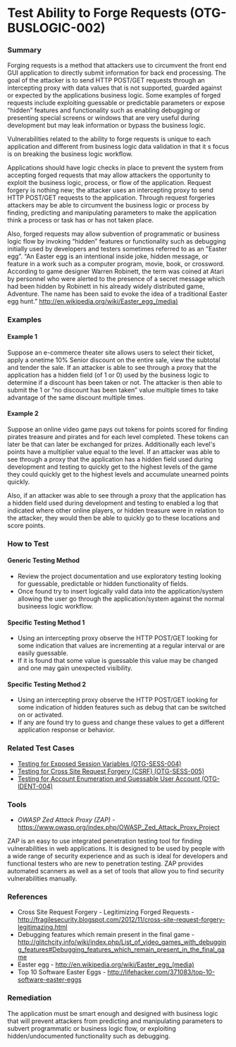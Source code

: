 # Test Ability to Forge Requests (OTG-BUSLOGIC-002)

### Summary

Forging requests is a method that attackers use to circumvent the front end GUI application to directly submit information for back end processing. The goal of the attacker is to send HTTP POST/GET requests through an intercepting proxy with data values that is not supported, guarded against or expected by the applications business logic. Some examples of forged requests include exploiting guessable or predictable parameters or expose “hidden” features and functionality such as enabling debugging or presenting special screens or windows that are very useful during development but may leak information or bypass the business logic.


Vulnerabilities related to the ability to forge requests is unique to each application and different from business logic data validation in that it s focus is on breaking the business logic workflow.


Applications should have logic checks in place to prevent the system from accepting  forged requests that may allow attackers the opportunity to exploit the business logic, process, or flow of the application. Request forgery is nothing new; the attacker uses an intercepting proxy to send HTTP POST/GET requests to the application. Through request forgeries attackers may be able to circumvent the business logic or process by finding, predicting and manipulating parameters to make the application think a process or task has or has not taken place.


Also, forged requests may allow subvention of programmatic or business logic flow by invoking “hidden” features or functionality such as debugging initially used by developers and testers sometimes referred to as an ”Easter egg”. “An Easter egg is an intentional inside joke, hidden message, or feature in a work such as a computer program, movie, book, or crossword. According to game designer Warren Robinett, the term was coined at Atari by personnel who were alerted to the presence of a secret message which had been hidden by Robinett in his already widely distributed game, Adventure. The name has been said to evoke the idea of a traditional Easter egg hunt.” http://en.wikipedia.org/wiki/Easter_egg_(media)


### Examples

#### Example 1

Suppose an e-commerce theater site allows users to select their ticket, apply a onetime 10% Senior discount on the entire sale, view the subtotal and tender the sale. If an attacker is able to see through a proxy that the application has a hidden field (of 1 or 0) used by the business logic to determine if a discount has been taken or not. The attacker is then able to submit the 1 or “no discount has been taken” value multiple times to take advantage of the same discount multiple times.


#### Example 2

Suppose an online video game pays out tokens for points scored for finding pirates treasure and pirates and for each level completed. These tokens can later be that can later be exchanged for prizes. Additionally each level's points have a multiplier value equal to the level. If an attacker was able to see through a proxy that the application has a hidden field used during development and testing to quickly get to the highest levels of the game they could quickly get to the highest levels and accumulate unearned points quickly.


Also, if an attacker was able to see through a proxy that the application has a hidden field used during development and testing to enabled a log that indicated where other online players, or hidden treasure were in relation to the attacker, they would then be able to quickly go to these locations and score points.


### How to Test

#### Generic Testing Method

* Review the project documentation and use exploratory testing looking for guessable, predictable or hidden functionality of fields.
* Once found try to insert logically valid data into the application/system allowing the user go through the application/system against the normal busineess logic workflow.


#### Specific Testing Method 1

* Using an intercepting proxy observe the HTTP POST/GET looking for some indication that values are incrementing at a regular interval or are easily guessable.
* If it is found that some value is guessable this value may be changed and one may gain unexpected visibility.


#### Specific Testing Method 2

* Using an intercepting proxy observe the HTTP POST/GET looking for some indication of hidden features such as debug that can be switched on or activated.
* If any are found try to guess and change these values to get a different application  response or behavior.


### Related Test Cases

* [ Testing for Exposed Session Variables (OTG-SESS-004)](https://www.owasp.org/index.php/Testing_for_Exposed_Session_Variables_%28OTG-SESS-004%29)
* [ Testing for Cross Site Request Forgery (CSRF) (OTG-SESS-005)](https://www.owasp.org/index.php/Testing_for_CSRF_%28OTG-SESS-005%29)
* [ Testing for Account Enumeration and Guessable User Account (OTG-IDENT-004) ](https://www.owasp.org/index.php/Testing_for_Account_Enumeration_and_Guessable_User_Account_%28OTG-IDENT-004%29)


### Tools

* *OWASP Zed Attack Proxy (ZAP)* - https://www.owasp.org/index.php/OWASP_Zed_Attack_Proxy_Project

ZAP is an easy to use integrated penetration testing tool for finding vulnerabilities in web applications. It is designed to be used by people with a wide range of security experience and as such is ideal for developers and functional testers who are new to penetration testing. ZAP provides automated scanners as well as a set of tools that allow you to find security vulnerabilities manually.


### References

* Cross Site Request Forgery - Legitimizing Forged Requests - http://fragilesecurity.blogspot.com/2012/11/cross-site-request-forgery-legitimazing.html
* Debugging features which remain present in the final game - http://glitchcity.info/wiki/index.php/List_of_video_games_with_debugging_features#Debugging_features_which_remain_present_in_the_final_game
* Easter egg - http://en.wikipedia.org/wiki/Easter_egg_(media)
* Top 10 Software Easter Eggs - http://lifehacker.com/371083/top-10-software-easter-eggs


### Remediation

The application must be smart enough and designed with business logic that will prevent attackers from predicting and manipulating parameters to subvert programmatic or business logic flow, or exploiting hidden/undocumented functionality such as debugging.
